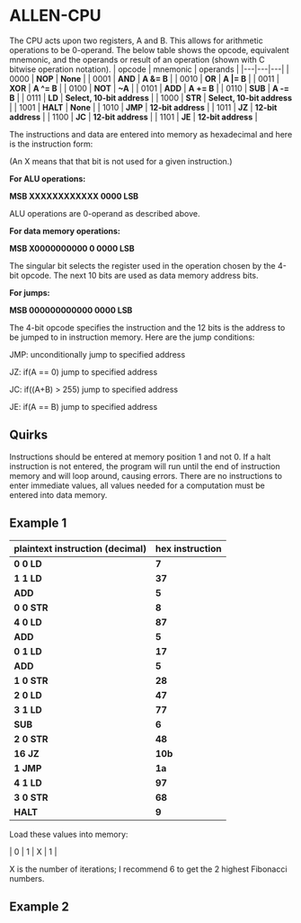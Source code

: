 # ALLEN-CPU
The CPU acts upon two registers, A and B. This allows for arithmetic operations to be 0-operand. The below table shows the opcode, equivalent mnemonic, and the operands or result of an operation (shown with C bitwise operation notation).
| opcode | mnemonic | operands |
|---|---|---|
| 0000 | **NOP** | **None** |
| 0001 | **AND** | **A &= B** |
| 0010 | **OR** | **A \|= B** |
| 0011 | **XOR** | **A ^= B** |
| 0100 | **NOT** | **~A** |
| 0101 | **ADD** | **A += B** |
| 0110 | **SUB** | **A -= B** |
| 0111 | **LD** | **Select, 10-bit address** |
| 1000 | **STR** | **Select, 10-bit address** |
| 1001 | **HALT** | **None** |
| 1010 | **JMP** | **12-bit address** |
| 1011 | **JZ** | **12-bit address** |
| 1100 | **JC** | **12-bit address** |
| 1101 | **JE** | **12-bit address** |

The instructions and data are entered into memory as hexadecimal and here is the instruction form:

(An X means that that bit is not used for a given instruction.)

**For ALU operations:**

**MSB XXXXXXXXXXXX 0000 LSB**

ALU operations are 0-operand as described above.

**For data memory operations:**

**MSB X0000000000 0 0000 LSB**

The singular bit selects the register used in the operation chosen by the 4-bit opcode. The next 10 bits are used as data memory address bits. 

**For jumps:**

**MSB 000000000000 0000 LSB**

The 4-bit opcode specifies the instruction and the 12 bits is the address to be jumped to in instruction memory. Here are the jump conditions:

JMP: unconditionally jump to specified address

JZ: if(A == 0) jump to specified address

JC: if((A+B) > 255) jump to specified address

JE: if(A == B) jump to specified address

## Quirks
Instructions should be entered at memory position 1 and not 0. If a halt instruction is not entered, the program will run until the end of instruction memory and will loop around, causing errors. There are no instructions to enter immediate values, all values needed for a computation must be entered into data memory.

## Example 1
| plaintext instruction (decimal) | hex instruction |
|---|---|
| **0 0 LD** | **7** |
| **1 1 LD** | **37** |
| **ADD** | **5** |
| **0 0 STR** | **8** |
| **4 0 LD** | **87** |
| **ADD** | **5** |
| **0 1 LD** | **17** |
| **ADD** | **5** |
| **1 0 STR** | **28** |
| **2 0 LD** | **47** |
| **3 1 LD** | **77** |
| **SUB** | **6** |
| **2 0 STR** | **48** |
| **16 JZ** | **10b** |
| **1 JMP** | **1a** |
| **4 1 LD** | **97** |
| **3 0 STR** | **68** | 
| **HALT** | **9** |

Load these values into memory:

| 0 | 1 | X | 1 |

X is the number of iterations; I recommend 6 to get the 2 highest Fibonacci numbers.
## Example 2
